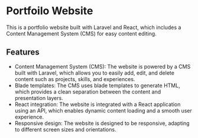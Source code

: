 # Portfoilo Website

This is a portfolio website built with Laravel and React, which includes a Content Management System (CMS) for easy content editing.

## Features
- Content Management System (CMS): The website is powered by a CMS built with Laravel, which allows you to easily add, edit, and delete content such as projects, skills, and experiences.
- Blade templates: The CMS uses blade templates to generate HTML, which provides a clean separation between the content and presentation layers.
- React integration: The website is integrated with a React application using an API, which enables dynamic content loading and a smooth user experience.
- Responsive design: The website is designed to be responsive, adapting to different screen sizes and orientations.

